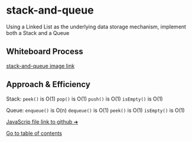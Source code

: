# stack-and-queue
Using a Linked List as the underlying data storage mechanism, implement both a Stack and a Queue

## Whiteboard Process
[stack-and-queue image link](https://i.imgur.com/RUAIiWz.png)

## Approach & Efficiency
Stack: 
`peek()` is O(1)
`pop()` is O(1)
`push()` is O(1)
`isEmpty()` is O(1)

Queue: 
`enqueue()` is O(n)
`dequeue()` is O(1)
`peek()` is O(1)
`isEmpty()` is O(1)

[JavaScrip file link to github ➜](https://github.com/Suhaib-Ersan/401-data-structures-and-algorithms/blob/main/class-10-stack-and-queue/stack-and-queue.js)

[Go to table of contents](https://suhaib-ersan.github.io/401-data-structures-and-algorithms)